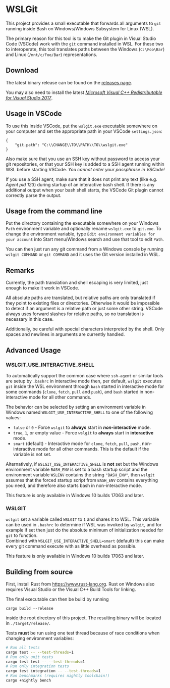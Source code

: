 # WSLGit

This project provides a small executable that forwards all arguments
to `git` running inside Bash on Windows/Windows Subsystem for Linux (WSL).

The primary reason for this tool is to make the Git plugin in
Visual Studio Code (VSCode) work with the `git` command installed in WSL.
For these two to interoperate, this tool translates paths
between the Windows (`C:\Foo\Bar`) and Linux (`/mnt/c/Foo/Bar`)
representations.

## Download

The latest binary release can be found on the
[releases page](https://github.com/andy-5/wslgit/releases).

You may also need to install the latest
[*Microsoft Visual C++ Redistributable for Visual Studio 2017*](https://aka.ms/vs/15/release/vc_redist.x64.exe).


## Usage in VSCode

To use this inside VSCode, put the `wslgit.exe` executable somewhere on
your computer and set the appropriate path in your VSCode `settings.json`:

```
{
    "git.path": "C:\\CHANGE\\TO\\PATH\\TO\\wslgit.exe"
}
```

Also make sure that you use an SSH key without password to access your
git repositories, or that your SSH key is added to a SSH agent running
within WSL before starting VSCode.
*You cannot enter your passphrase in VSCode!*

If you use a SSH agent, make sure that it does not print any text
(like e.g. *Agent pid 123*) during startup of an interactive bash shell.
If there is any additional output when your bash shell starts, the VSCode
Git plugin cannot correctly parse the output.


## Usage from the command line

Put the directory containing the executable somewhere on your Windows `Path`
environment variable and optionally rename `wslgit.exe` to `git.exe`.
To change the environment variable, type
`Edit environment variables for your account` into Start menu/Windows search
and use that tool to edit `Path`.

You can then just run any git command from a Windows console
by running `wslgit COMMAND` or `git COMMAND` and it uses the Git version
installed in WSL.


## Remarks

Currently, the path translation and shell escaping is very limited,
just enough to make it work in VSCode.

All absolute paths are translated, but relative paths are only
translated if they point to existing files or directories.
Otherwise it would be impossible to detect if an
argument is a relative path or just some other string.
VSCode always uses forward slashes for relative paths, so no
translation is necessary in this case.

Additionally, be careful with special characters interpreted by the shell.
Only spaces and newlines in arguments are currently handled.


## Advanced Usage

### WSLGIT_USE_INTERACTIVE_SHELL
To automatically support the common case where `ssh-agent` or similar tools are 
setup by `.bashrc` in interactive mode then, per default, `wslgit` executes `git` 
inside the WSL environment through `bash` started in interactive mode for some 
commands (`clone`, `fetch`, `pull` and `push`), and `bash` started in non-interactive 
mode for all other commands.

The behavior can be selected by setting an environment variable in Windows 
named `WSLGIT_USE_INTERACTIVE_SHELL` to one of the following values:
* `false` or `0` - Force `wslgit` to **always** start in **_non_-interactive** mode.
* `true`, `1`, or empty value - Force `wslgit` to **always** start in **interactive** mode.
* `smart` (default) - Interactive mode for `clone`, `fetch`, `pull`, `push`, 
non-interactive mode for all other commands. This is the default if the variable is not set.

Alternatively, if `WSLGIT_USE_INTERACTIVE_SHELL` is **not** set but the Windows 
environment variable `BASH_ENV` is set to a bash startup script and the environment 
variable `WSLENV` contains the string `"BASH_ENV"`, then `wslgit` assumes that 
the forced startup script from `BASH_ENV` contains everything you need, and 
therefore also starts bash in non-interactive mode.

This feature is only available in Windows 10 builds 17063 and later.

### WSLGIT
`wslgit` set a variable called `WSLGIT` to `1` and shares it to WSL. This variable can be used in `.bashrc` to 
determine if WSL was invoked by `wslgit`, and for example if set then just do the absolute minimum of initialization 
needed for `git` to function.  
Combined with `WSLGIT_USE_INTERACTIVE_SHELL=smart` (default) this can make every git command execute with as little overhead as possible.

This feature is only available in Windows 10 builds 17063 and later.

## Building from source

First, install Rust from https://www.rust-lang.org. Rust on Windows also
requires Visual Studio or the Visual C++ Build Tools for linking.

The final executable can then be build by running

```
cargo build --release
```

inside the root directory of this project. The resulting binary will
be located in `./target/release/`.

Tests **must** be run using one test thread because of race conditions when changing environment variables:
```bash
# Run all tests
cargo test -- --test-threads=1
# Run only unit tests
cargo test test -- --test-threads=1
# Run only integration tests
cargo test integration -- --test-threads=1
# Run benchmarks (requires nightly toolchain!)
cargo +nightly bench
```
